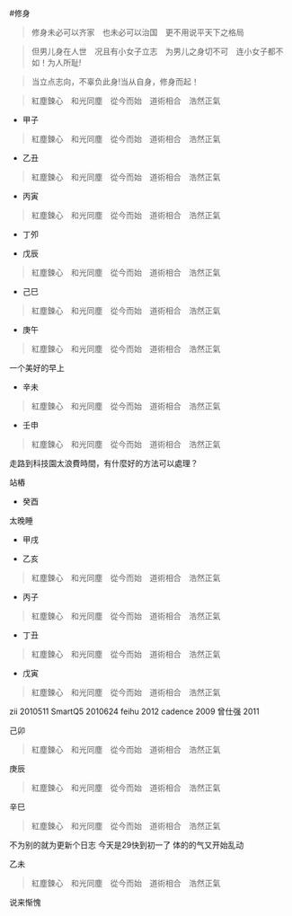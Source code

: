 #修身　　
>修身未必可以齐家　也未必可以治国　更不用说平天下之格局    

>但男儿身在人世　况且有小女子立志　为男儿之身切不可　连小女子都不如！为人所耻!

>当立点志向，不辜负此身!当从自身，修身而起！ 


>紅塵鍊心　和光同塵　從今而始　道術相合　浩然正氣

* 甲子
>紅塵鍊心　和光同塵　從今而始　道術相合　浩然正氣




* 乙丑
>紅塵鍊心　和光同塵　從今而始　道術相合　浩然正氣



* 丙寅
>紅塵鍊心　和光同塵　從今而始　道術相合　浩然正氣



* 丁夘



* 戊辰
>紅塵鍊心　和光同塵　從今而始　道術相合　浩然正氣



* 己巳
>紅塵鍊心　和光同塵　從今而始　道術相合　浩然正氣



* 庚午
>紅塵鍊心　和光同塵　從今而始　道術相合　浩然正氣

一个美好的早上

* 辛未

>紅塵鍊心　和光同塵　從今而始　道術相合　浩然正氣

* 壬申
>紅塵鍊心　和光同塵　從今而始　道術相合　浩然正氣

走路到科技園太浪費時間，有什麼好的方法可以處理？

站樁

* 癸酉

太晚睡

* 甲戌



* 乙亥
>紅塵鍊心　和光同塵　從今而始　道術相合　浩然正氣



* 丙子
>紅塵鍊心　和光同塵　從今而始　道術相合　浩然正氣

* 丁丑
>紅塵鍊心　和光同塵　從今而始　道術相合　浩然正氣



* 戊寅
>紅塵鍊心　和光同塵　從今而始　道術相合　浩然正氣

zii 2010511
SmartQ5 2010624
feihu 2012
cadence 2009
曾仕强 2011


己卯
>紅塵鍊心　和光同塵　從今而始　道術相合　浩然正氣

庚辰
>紅塵鍊心　和光同塵　從今而始　道術相合　浩然正氣

辛巳
>紅塵鍊心　和光同塵　從今而始　道術相合　浩然正氣

不为别的就为更新个日志 今天是29快到初一了 体的的气又开始乱动


乙未
>紅塵鍊心　和光同塵　從今而始　道術相合　浩然正氣

说来惭愧
